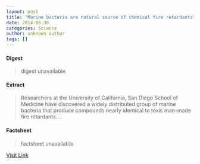 ```yaml
---
layout: post
title: "Marine bacteria are natural source of chemical fire retardants"
date: 2014-06-30
categories: Science
author: unknown author
tags: []
---
```



#### Digest
>digest unavailable

#### Extract
>Researchers at the University of California, San Diego School of Medicine have discovered a widely distributed group of marine bacteria that produce compounds nearly identical to toxic man-made fire retardants....

#### Factsheet
>factsheet unavailable

[Visit Link](http://phys.org/news323244573.html)


